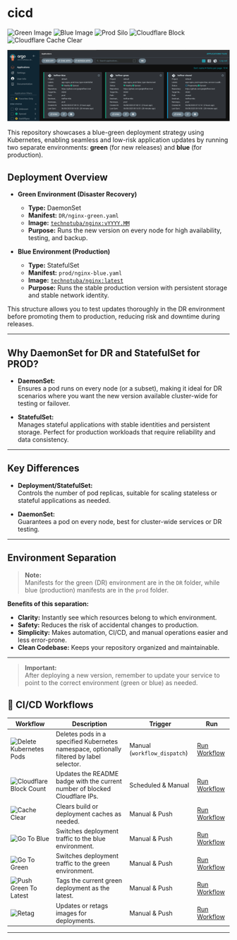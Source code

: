 # cicd

<img alt="Green Image" src="https://img.shields.io/badge/green--image-technotuba/nginx:latest-brightgreen?style=for-the-badge&logo=docker&logoColor=white">
<img alt="Blue Image" src="https://img.shields.io/badge/blue--image-technotuba/nginx:latest-blue?style=for-the-badge&logo=docker&logoColor=white">
<img alt="Prod Silo" src="https://img.shields.io/badge/Prod%20Silo-green-green?style=for-the-badge">
<img alt="Cloudflare Block" src="https://img.shields.io/badge/cloudflare--block-7-red?logo=cloudflare&style=for-the-badge">
<img alt="Cloudflare Cache Clear" src="https://img.shields.io/badge/Cloudflare%20Cache%20Clear-2025--09--14%2000:58%20UTC-orange?logo=cloudflare&style=for-the-badge">

![Blue-Green Deployment Diagram](screenshot.png)

This repository showcases a blue-green deployment strategy using Kubernetes, enabling seamless and low-risk application updates by running two separate environments: **green** (for new releases) and **blue** (for production).

## Deployment Overview

- **Green Environment (Disaster Recovery)**
  - **Type:** DaemonSet
  - **Manifest:** `DR/nginx-green.yaml`
  - **Image:** [`technotuba/nginx:vYYYY.MM`](https://hub.docker.com/r/technotuba/nginx/tags)
  - **Purpose:** Runs the new version on every node for high availability, testing, and backup.

- **Blue Environment (Production)**
  - **Type:** StatefulSet
  - **Manifest:** `prod/nginx-blue.yaml`
  - **Image:** [`technotuba/nginx:latest`](https://hub.docker.com/r/technotuba/nginx/tags)
  - **Purpose:** Runs the stable production version with persistent storage and stable network identity.

This structure allows you to test updates thoroughly in the DR environment before promoting them to production, reducing risk and downtime during releases.

---

## Why DaemonSet for DR and StatefulSet for PROD?

- **DaemonSet:**  
  Ensures a pod runs on every node (or a subset), making it ideal for DR scenarios where you want the new version available cluster-wide for testing or failover.

- **StatefulSet:**  
  Manages stateful applications with stable identities and persistent storage. Perfect for production workloads that require reliability and data consistency.

---

## Key Differences

- **Deployment/StatefulSet:**  
  Controls the number of pod replicas, suitable for scaling stateless or stateful applications as needed.

- **DaemonSet:**  
  Guarantees a pod on every node, best for cluster-wide services or DR testing.

---

## Environment Separation

> **Note:**  
> Manifests for the green (DR) environment are in the `DR` folder, while blue (production) manifests are in the `prod` folder.

**Benefits of this separation:**

- **Clarity:** Instantly see which resources belong to which environment.
- **Safety:** Reduces the risk of accidental changes to production.
- **Simplicity:** Makes automation, CI/CD, and manual operations easier and less error-prone.
- **Clean Codebase:** Keeps your repository organized and maintainable.

---

> **Important:**  
> After deploying a new version, remember to update your service to point to the correct environment (green or blue) as needed.

## 🚀 CI/CD Workflows

| Workflow | Description | Trigger | Run |
|----------|-------------|---------|-----|
| ![Delete Kubernetes Pods](https://img.shields.io/badge/Delete%20K8s%20Pods-blue?logo=githubactions&style=for-the-badge) | Deletes pods in a specified Kubernetes namespace, optionally filtered by label selector. | Manual (`workflow_dispatch`) | [Run Workflow](../../actions/workflows/deletepods.yaml) |
| ![Cloudflare Block Count](https://img.shields.io/badge/Cloudflare%20Block%20Count-orange?logo=githubactions&style=for-the-badge) | Updates the README badge with the current number of blocked Cloudflare IPs. | Scheduled & Manual | [Run Workflow](../../actions/workflows/cloudflareblock.yaml) |
| ![Cache Clear](https://img.shields.io/badge/Cache%20Clear-lightgrey?logo=githubactions&style=for-the-badge) | Clears build or deployment caches as needed. | Manual & Push | [Run Workflow](../../actions/workflows/cache-clear.yaml) |
| ![Go To Blue](https://img.shields.io/badge/Go%20To%20Blue-blue?logo=githubactions&style=for-the-badge) | Switches deployment traffic to the blue environment. | Manual & Push | [Run Workflow](../../actions/workflows/go-to-blue.yaml) |
| ![Go To Green](https://img.shields.io/badge/Go%20To%20Green-green?logo=githubactions&style=for-the-badge) | Switches deployment traffic to the green environment. | Manual & Push | [Run Workflow](../../actions/workflows/go-to-green.yaml) |
| ![Push Green To Latest](https://img.shields.io/badge/Push%20Green%20To%20Latest-brightgreen?logo=githubactions&style=for-the-badge) | Tags the current green deployment as the latest. | Manual & Push | [Run Workflow](../../actions/workflows/push-green-to-latest.yaml) |
| ![Retag](https://img.shields.io/badge/Retag-purple?logo=githubactions&style=for-the-badge) | Updates or retags images for deployments. | Manual & Push | [Run Workflow](../../actions/workflows/retag.yaml) |

---
